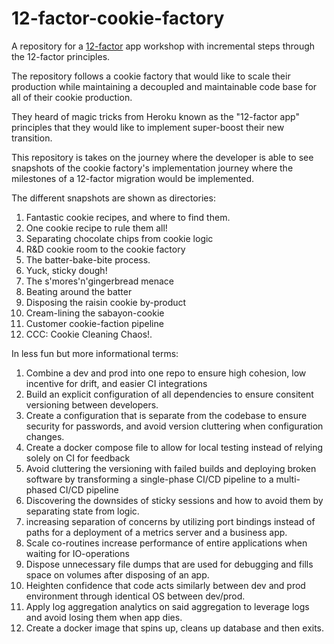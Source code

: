 # 12-factor-cookie-factory
A repository for a [12-factor](https://12factor.net/) app workshop with incremental steps through the 12-factor principles.

The repository follows a cookie factory that would like to scale their production while maintaining a decoupled and maintainable code base for all of their cookie production. 

They heard of magic tricks from Heroku known as the "12-factor app" principles that they would like to implement super-boost their new transition.

This repository is takes on the journey where the developer is able to see snapshots of the cookie factory's implementation journey where the milestones of a 12-factor migration would be implemented. 



The different snapshots are shown as directories:
1. Fantastic cookie recipes, and where to find them. 
2. One cookie recipe to rule them all!
3. Separating chocolate chips from cookie logic 
4. R&D cookie room to the cookie factory
5. The batter-bake-bite process.
6. Yuck, sticky dough!
7. The s'mores'n'gingerbread menace
8. Beating around the batter
9. Disposing the raisin cookie by-product
10. Cream-lining the sabayon-cookie
11. Customer cookie-faction pipeline
12. CCC: Cookie Cleaning Chaos!. 



In less fun but more informational terms:
1. Combine a dev and prod into one repo to ensure high cohesion, low incentive for drift, and easier CI integrations
2. Build an explicit configuration of all dependencies to ensure consitent versioning between developers.
3. Create a configuration that is separate from the codebase to ensure security for passwords, and avoid version cluttering when configuration changes.
4. Create a docker compose file to allow for local testing instead of relying solely on CI for feedback
5. Avoid cluttering the versioning with failed builds and deploying broken software by transforming a single-phase CI/CD pipeline to a multi-phased CI/CD pipeline 
6. Discovering the downsides of sticky sessions and how to avoid them by separating state from logic. 
7. increasing separation of concerns by utilizing port bindings instead of paths for a deployment of  a metrics server and a business app.
8. Scale co-routines increase performance of entire applications when waiting for IO-operations
9. Dispose unnecessary file dumps that are used for debugging and fills space on volumes after disposing of an app.
10. Heighten confidence that code acts similarly between dev and prod environment through identical OS between dev/prod.
11. Apply log aggregation analytics on said aggregation to leverage logs and avoid losing them when app dies. 
12. Create a docker image that spins up, cleans up database and then exits.
